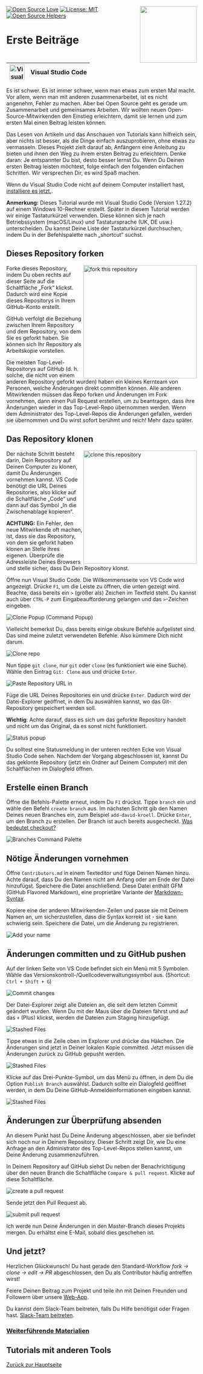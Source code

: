 [![Open Source Love](https://badges.frapsoft.com/os/v1/open-source.svg?v=103)](https://github.com/ellerbrock/open-source-badges/)
[<img align="right" width="150" src="https://firstcontributions.github.io/assets/Readme/join-slack-team.png">](https://join.slack.com/t/firstcontributors/shared_invite/zt-1hg51qkgm-Xc7HxhsiPYNN3ofX2_I8FA)
[![License: MIT](https://img.shields.io/badge/License-MIT-green.svg)](https://opensource.org/licenses/MIT)
[![Open Source Helpers](https://www.codetriage.com/roshanjossey/first-contributions/badges/users.svg)](https://www.codetriage.com/roshanjossey/first-contributions)

# Erste Beiträge

| <img alt="Visual Studio Code" src="https://upload.wikimedia.org/wikipedia/commons/1/1c/Visual_Studio_Code_1.35_icon.png" width="40"> | Visual Studio Code |
| ------------------------------------------------------------------------------------------------------------------------------------ | ------------------ |


Es ist schwer. Es ist immer schwer, wenn man etwas zum ersten Mal macht. Vor allem, wenn man mit anderen zusammenarbeitet, ist es nicht angenehm, Fehler zu machen. Aber bei Open Source geht es gerade um Zusammenarbeit und gemeinsames Arbeiten. Wir wollten neuen Open-Source-Mitwirkenden den Einstieg erleichtern, damit sie lernen und zum ersten Mal einen Beitrag leisten können.

Das Lesen von Artikeln und das Anschauen von Tutorials kann hilfreich sein, aber nichts ist besser, als die Dinge einfach auszuprobieren, ohne etwas zu vermasseln. Dieses Projekt zielt darauf ab, Anfängern eine Anleitung zu bieten und ihnen den Weg zu ihrem ersten Beitrag zu erleichtern. Denke daran: Je entspannter Du bist, desto besser lernst Du. Wenn Du Deinen ersten Beitrag leisten möchtest, folge einfach den folgenden einfachen Schritten. Wir versprechen Dir, es wird Spaß machen.

Wenn du Visual Studio Code nicht auf deinem Computer installiert hast, [installiere es jetzt.](https://code.visualstudio.com/download).

**Anmerkung:** Dieses Tutorial wurde mit Visual Studio Code (Version 1.27.2) auf einem Windows 10-Rechner erstellt. Später in diesem Tutorial werden wir einige Tastaturkürzel verwenden. Diese können sich je nach Betriebssystem (macOS/Linux) und Tastatursprache (UK, DE usw.) unterscheiden. Du kannst Deine Liste der Tastaturkürzel durchsuchen, indem Du in der Befehlspalette nach „shortcut” suchst.

## Dieses Repository forken

<img align="right" width="300" src="https://firstcontributions.github.io/assets/Readme/fork.png" alt="fork this repository" />

Forke dieses Repository, indem Du oben rechts auf dieser Seite auf die Schaltfläche „Fork“ klickst. Dadurch wird eine Kopie dieses Repositorys in Ihrem GitHub-Konto erstellt.

GitHub verfolgt die Beziehung zwischen Ihrem Repository und dem Repository, von dem Sie es geforkt haben. Sie können sich Ihr Repository als Arbeitskopie vorstellen.

Die meisten Top-Level-Repositorys auf GitHub (d. h. solche, die nicht von einem anderen Repository geforkt wurden) haben ein kleines Kernteam von Personen, welche Änderungen direkt committen können. Alle anderen Mitwirkenden müssen das Repo forken und Änderungen im Fork vornehmen, dann einen Pull Request erstellen, um zu beantragen, dass ihre Änderungen wieder in das Top-Level-Repo übernommen werden. Wenn dem Administrator des Top-Level-Repos die Änderungen gefallen, werden sie übernommen und Du wirst sofort berühmt und reich! Mehr dazu später.

## Das Repository klonen

<img align="right" width="300" src="https://firstcontributions.github.io/assets/Readme/clone.png" alt="clone this repository" />

Der nächste Schritt besteht darin, Dein Repository auf Deinen Computer zu klonen, damit Du Änderungen vornehmen kannst. VS Code benötigt die URL Deines Repositories, also klicke auf die Schaltfläche „Code“ und dann auf das Symbol „In die Zwischenablage kopieren“.

**ACHTUNG:** Ein Fehler, den neue Mitwirkende oft machen, ist, dass sie das Repository, von dem sie geforkt haben klonen an Stelle ihres eigenen. Überprüfe die Adressleiste Deines Browsers und stelle sicher, dass Du Dein Repository klonst.

Öffne nun Visual Studio Code. Die Willkommensseite von VS Code wird angezeigt. Drücke `F1`, um die Leiste zu öffnen, die unten gezeigt wird. Beachte, dass bereits ein `>` (größer als) Zeichen im Textfeld steht. Du kannst auch über `CTRL-P` zum Eingabeaufforderung gelangen und das `>`-Zeichen eingeben.

<img src="https://firstcontributions.github.io/assets/gui-tool-tutorials/github-windows-vs-code-tutorial/vscode-2018-08-clone.png" alt="Clone Popup (Command Popup)" />

Vielleicht bemerkst Du, dass bereits einige obskure Befehle aufgelistet sind. Das sind meine zuletzt verwendeten Befehle. Also kümmere Dich nicht darum.

<img src="https://firstcontributions.github.io/assets/gui-tool-tutorials/github-windows-vs-code-tutorial/vscode-2018-08-clone1.png" alt="Clone repo" />

Nun tippe `git clone`, nur `git` oder `clone` (es funktioniert wie eine Suche).
Wähle den Eintrag `Git: Clone` aus und drücke `Enter`.

<img src="https://firstcontributions.github.io/assets/gui-tool-tutorials/github-windows-vs-code-tutorial/vscode-2018-08-clone2.png" alt="Paste Repository URL in" />

Füge die URL Deines Repositories ein und drücke `Enter`. Dadurch wird der Datei-Explorer geöffnet, in dem Du auswählen kannst, wo das Git-Repository gespeichert werden soll.

**Wichtig**: Achte darauf, dass es sich um das geforkte Repository handelt und nicht um das Original, da es sonst nicht funktioniert.

<img src="https://firstcontributions.github.io/assets/gui-tool-tutorials/github-windows-vs-code-tutorial/vscode-2018-08-clone3.png" alt="Status popup" />

Du solltest eine Statusmeldung in der unteren rechten Ecke von Visual Studio Code sehen. Nachdem der Vorgang abgeschlossen ist, kannst Du das geklonte Repository (jetzt ein Ordner auf Deinem Computer) mit den Schaltflächen im Dialogfeld öffnen.

## Erstelle einen Branch

Öffne die Befehls-Palette erneut, indem Du `F1` drückst. Tippe `branch` ein und wähle den Befehl `create branch` aus. Im nächsten Schritt gib den Namen Deines neuen Branches ein, zum Beispiel `add-david-kroell`. Drücke `Enter`, um den Branch zu erstellen. Der Branch ist auch bereits ausgecheckt. [Was bedeutet checkout?](https://www.git-scm.com/docs/git-checkout)

<img src="https://firstcontributions.github.io/assets/gui-tool-tutorials/github-windows-vs-code-tutorial/vscode-2018-08-branch.png" alt="Branches Command Palette" />

## Nötige Änderungen vornehmen

Öffne `Contributors.md` in einem Texteditor und füge Deinen Namen hinzu. Achte darauf, dass Du den Namen nicht am Anfang oder am Ende der Datei hinzufügst. Speichere die Datei anschließend.
Diese Datei enthält GFM (GitHub Flavored Markdown), eine proprietäre Variante der <a href="https://en.wikipedia.org/wiki/Markdown">Markdown-Syntax</a>.

Kopiere eine der anderen Mitwirkenden-Zeilen und passe sie mit Deinem Namen an, um sicherzustellen, dass die Syntax korrekt ist - sie kann schwierig sein. Speichere die Datei, um die Änderung zu registrieren.

<img src="https://firstcontributions.github.io/assets/gui-tool-tutorials/github-windows-vs-code-tutorial/vscode-2018-08-changes.png" alt="Add your name" />

## Änderungen committen und zu GitHub pushen

Auf der linken Seite von VS Code befindet sich ein Menü mit 5 Symbolen. Wähle das Versionskontroll-/Quellcodeverwaltungssymbol aus.
(Shortcut: `Ctrl + Shift + G`)

<img src="https://firstcontributions.github.io/assets/gui-tool-tutorials/github-windows-vs-code-tutorial/vscode-2018-08-commit.png" alt="Commit changes" />

Der Datei-Explorer zeigt alle Dateien an, die seit dem letzten Commit geändert wurden. Wenn Du mit der Maus über die Dateien fährst und auf das `+` (Plus) klickst, werden die Dateien zum Staging hinzugefügt.

<img src="https://firstcontributions.github.io/assets/gui-tool-tutorials/github-windows-vs-code-tutorial/vscode-2018-08-commit1.png" alt="Stashed Files">

Tippe etwas in die Zeile oben im Explorer und drücke das Häkchen. Die Änderungen sind jetzt in Deiner lokalen Kopie committed. Jetzt müssen die Änderungen zurück zu GitHub gepusht werden.

<img src="https://firstcontributions.github.io/assets/gui-tool-tutorials/github-windows-vs-code-tutorial/vscode-2018-08-push.png" alt="Stashed Files">

Klicke auf das Drei-Punkte-Symbol, um das Menü zu öffnen, in dem Du die Option `Publish Branch` auswählst. Dadurch sollte ein Dialogfeld geöffnet werden, in dem Du Deine GitHub-Anmeldeinformationen eingeben kannst.

<img src="https://firstcontributions.github.io/assets/gui-tool-tutorials/github-windows-vs-code-tutorial/vscode-2018-08-gh-auth.png" alt="Stashed Files">

## Änderungen zur Überprüfung absenden

An diesem Punkt hast Du Deine Änderung abgeschlossen, aber sie befindet sich noch nur in Deinem Repository. Dieser Schritt zeigt Dir, wie Du eine Anfrage an den Administrator des Top-Level-Repos stellen kannst, um Deine Änderung zusammenzuführen.

In Deinem Repository auf GitHub siehst Du neben der Benachrichtigung über den neuen Branch die Schaltfläche `Compare & pull request`. Klicke auf diese Schaltfläche.

<img src="https://firstcontributions.github.io/assets/Readme/compare-and-pull.png" alt="create a pull request" />

Sende jetzt den Pull Request ab.

<img src="https://firstcontributions.github.io/assets/Readme/submit-pull-request.png" alt="submit pull request" />

Ich werde nun Deine Änderungen in den Master-Branch dieses Projekts mergen. Du erhältst eine E-Mail, sobald dies geschehen ist.

## Und jetzt?

Herzlichen Glückwunsch! Du hast gerade den Standard-Workflow _fork -> clone -> edit -> PR_ abgeschlossen, den Du als Contributor häufig antreffen wirst!

Feiere Deinen Beitrag zum Projekt und teile ihn mit Deinen Freunden und Followern über unsere [Web-App](https://firstcontributions.github.io#social-share).

Du kannst dem Slack-Team beitreten, falls Du Hilfe benötigst oder Fragen hast. [Slack-Team beitreten](https://join.slack.com/t/firstcontributors/shared_invite/zt-1hg51qkgm-Xc7HxhsiPYNN3ofX2_I8FA).


### [Weiterführende Materialien](../additional-material/git_workflow_scenarios/additional-material.md)

## Tutorials mit anderen Tools
[Zurück zur Hauptseite](https://github.com/firstcontributions/first-contributions#tutorials-using-other-tools)
